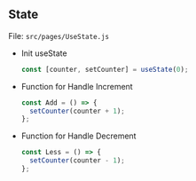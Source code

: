 ## State

File: `src/pages/UseState.js`

- Init useState

  ```jsx
  const [counter, setCounter] = useState(0);
  ```

- Function for Handle Increment

  ```jsx
  const Add = () => {
    setCounter(counter + 1);
  };
  ```

- Function for Handle Decrement

  ```jsx
  const Less = () => {
    setCounter(counter - 1);
  };
  ```
